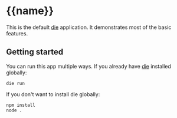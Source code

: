 # {{name}}

This is the default [die] application. It demonstrates most of the basic features.

## Getting started

You can run this app multiple ways. If you already have [die] installed globally:

    die run

If you don't want to install die globally:

    npm install
    node .

[die]: https://github.com/zeekay/die
